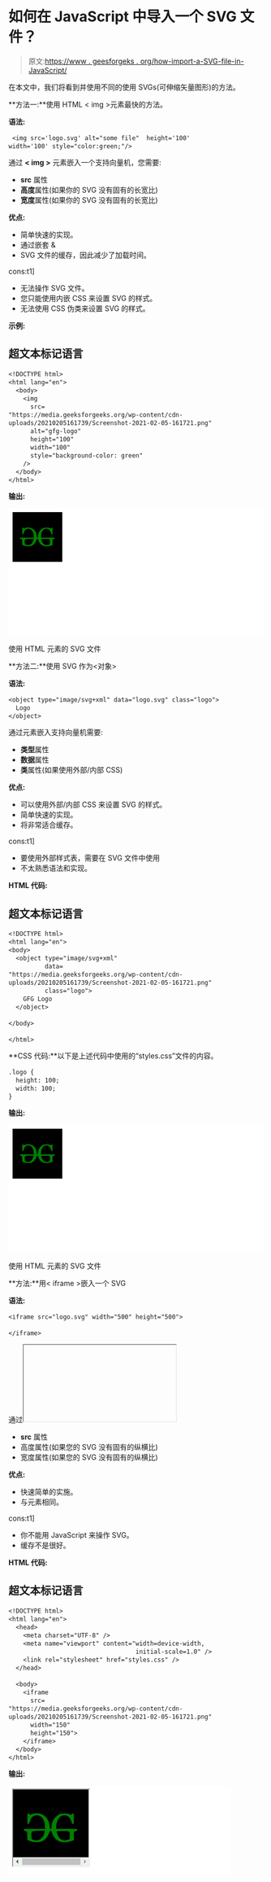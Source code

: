 # 如何在 JavaScript 中导入一个 SVG 文件？

> 原文:[https://www . geesforgeks . org/how-import-a-SVG-file-in-JavaScript/](https://www.geeksforgeeks.org/how-to-import-a-svg-file-in-javascript/)

在本文中，我们将看到并使用不同的使用 SVGs(可伸缩矢量图形)的方法。

**方法一:**使用 HTML < img >元素最快的方法。

**语法:**

```
 <img src='logo.svg' alt="some file"  height='100'
width='100' style="color:green;"/>
```

通过 **< img >** 元素嵌入一个支持向量机，您需要:

*   **src** 属性
*   **高度**属性(如果你的 SVG 没有固有的长宽比)
*   **宽度**属性(如果你的 SVG 没有固有的长宽比)

**优点:**

*   简单快速的实现。
*   通过嵌套 & 
*   SVG 文件的缓存，因此减少了加载时间。

cons:t1]

*   无法操作 SVG 文件。
*   您只能使用内嵌 CSS 来设置 SVG 的样式。
*   无法使用 CSS 伪类来设置 SVG 的样式。

**示例:**

## 超文本标记语言

```
<!DOCTYPE html>
<html lang="en">
  <body>
    <img
      src=
"https://media.geeksforgeeks.org/wp-content/cdn-uploads/20210205161739/Screenshot-2021-02-05-161721.png"
      alt="gfg-logo"
      height="100"
      width="100"
      style="background-color: green"
    />
  </body>
</html>
```

**输出:**

![](img/724a01926e02c9842dde0e61a8dc44cb.png)

使用 HTML 元素的 SVG 文件

**方法二:**使用 SVG 作为<对象>

**语法:**

```
<object type="image/svg+xml" data="logo.svg" class="logo">
  Logo
</object>
```

通过<object>元素嵌入支持向量机需要:</object>

*   **类型**属性
*   **数据**属性
*   **类**属性(如果使用外部/内部 CSS)

**优点:**

*   可以使用外部/内部 CSS 来设置 SVG 的样式。
*   简单快速的实现。
*   将非常适合缓存。

cons:t1]

*   要使用外部样式表，需要在 SVG 文件中使用
*   不太熟悉语法和实现。

**HTML 代码:**

## 超文本标记语言

```
<!DOCTYPE html>
<html lang="en">
<body>
  <object type="image/svg+xml" 
          data=
"https://media.geeksforgeeks.org/wp-content/cdn-uploads/20210205161739/Screenshot-2021-02-05-161721.png" 
          class="logo">
    GFG Logo
  </object>

</body>

</html>
```

**CSS 代码:**以下是上述代码中使用的“styles.css”文件的内容。

```
.logo {
  height: 100;
  width: 100;
}
```

**输出:**

![](img/724a01926e02c9842dde0e61a8dc44cb.png)

使用 HTML <object>元素的 SVG 文件</object>

**方法:**用< iframe >嵌入一个 SVG

**语法:**

```
<iframe src="logo.svg" width="500" height="500">

</iframe>
```

通过<iframe>元素嵌入一个支持向量机需要</iframe>

*   **src** 属性
*   高度属性(如果您的 SVG 没有固有的纵横比)
*   宽度属性(如果您的 SVG 没有固有的纵横比)

**优点:**

*   快速简单的实施。
*   与<object>元素相同。</object>

cons:t1]

*   你不能用 JavaScript 来操作 SVG。
*   缓存不是很好。

**HTML 代码:**

## 超文本标记语言

```
<!DOCTYPE html>
<html lang="en">
  <head>
    <meta charset="UTF-8" />
    <meta name="viewport" content="width=device-width, 
                                   initial-scale=1.0" />
    <link rel="stylesheet" href="styles.css" />
  </head>

  <body>
    <iframe
      src=
"https://media.geeksforgeeks.org/wp-content/cdn-uploads/20210205161739/Screenshot-2021-02-05-161721.png"
      width="150"
      height="150">
    </iframe>
  </body>
</html>
```

**输出:**

![](img/566f0c3f3e64f1da8447be1c1f894de0.png)